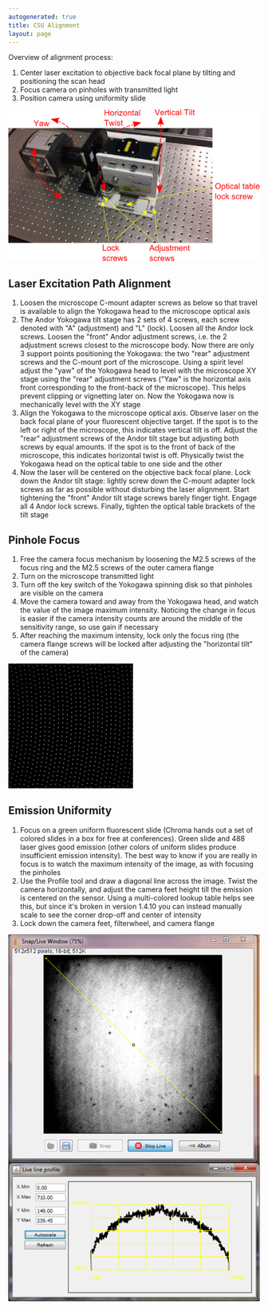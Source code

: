 ```yaml
---
autogenerated: true
title: CSU Alignment
layout: page
---
```


Overview of alignment process:

1.  Center laser excitation to objective back focal plane by tilting and
    positioning the scan head
2.  Focus camera on pinholes with transmitted light
3.  Position camera using uniformity slide

![](media/Overview_of_csu_alignment.png "media/Overview_of_csu_alignment.png")

## Laser Excitation Path Alignment

1.  Loosen the microscope C-mount adapter screws as below so that travel
    is available to align the Yokogawa head to the microscope optical
    axis
2.  The Andor Yokogawa tilt stage has 2 sets of 4 screws, each screw
    denoted with "A" (adjustment) and "L" (lock). Loosen all the Andor
    lock screws. Loosen the "front" Andor adjustment screws, i.e. the 2
    adjustment screws closest to the microscope body. Now there are only
    3 support points positioning the Yokogawa: the two "rear" adjustment
    screws and the C-mount port of the microscope. Using a spirit level
    adjust the "yaw" of the Yokogawa head to level with the microscope
    XY stage using the "rear" adjustment screws ("Yaw" is the horizontal
    axis front corresponding to the front-back of the microscope). This
    helps prevent clipping or vignetting later on. Now the Yokogawa now
    is mechanically level with the XY stage
3.  Align the Yokogawa to the microscope optical axis. Observe laser on
    the back focal plane of your fluorescent objective target. If the
    spot is to the left or right of the microscope, this indicates
    vertical tilt is off. Adjust the "rear" adjustment screws of the
    Andor tilt stage but adjusting both screws by equal amounts. If the
    spot is to the front of back of the microscope, this indicates
    horizontal twist is off. Physically twist the Yokogawa head on the
    optical table to one side and the other
4.  Now the laser will be centered on the objective back focal plane.
    Lock down the Andor tilt stage: lightly screw down the C-mount
    adapter lock screws as far as possible without disturbing the laser
    alignment. Start tightening the "front" Andor tilt stage screws
    barely finger tight. Engage all 4 Andor lock screws. Finally,
    tighten the optical table brackets of the tilt stage

## Pinhole Focus

1.  Free the camera focus mechanism by loosening the M2.5 screws of the
    focus ring and the M2.5 screws of the outer camera flange
2.  Turn on the microscope transmitted light
3.  Turn off the key switch of the Yokogawa spinning disk so that
    pinholes are visible on the camera
4.  Move the camera toward and away from the Yokogawa head, and watch
    the value of the image maximum intensity. Noticing the change in
    focus is easier if the camera intensity counts are around the middle
    of the sensitivity range, so use gain if necessary
5.  After reaching the maximum intensity, lock only the focus ring (the
    camera flange screws will be locked after adjusting the "horizontal
    tilt" of the camera)

![](media/Pinholes_in_focus.png "media/Pinholes_in_focus.png")

## Emission Uniformity

1.  Focus on a green uniform fluorescent slide (Chroma hands out a set
    of colored slides in a box for free at conferences). Green slide and
    488 laser gives good emission (other colors of uniform slides
    produce insufficient emission intensity). The best way to know if
    you are really in focus is to watch the maximum intensity of the
    image, as with focusing the pinholes
2.  Use the Profile tool and draw a diagonal line across the image.
    Twist the camera horizontally, and adjust the camera feet height
    till the emission is centered on the sensor. Using a multi-colored
    lookup table helps see this, but since it's broken in version 1.4.10
    you can instead manually scale to see the corner drop-off and center
    of intensity
3.  Lock down the camera feet, filterwheel, and camera flange

![](media/Center_emission.png "media/Center_emission.png")

